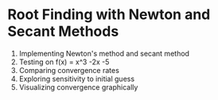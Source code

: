 # Root Finding with Newton and Secant Methods
1. Implementing Newton's method and secant method
2. Testing on f(x) = x^3 -2x -5
3. Comparing convergence rates
4. Exploring sensitivity to initial guess
5. Visualizing convergence graphically
